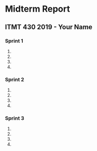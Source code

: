 # Midterm Report

## ITMT 430 2019 - Your Name

### Sprint 1

1.
1.
1.
1.

### Sprint 2

1.
1.
1.
1.

### Sprint 3

1.
1.
1.
1.

